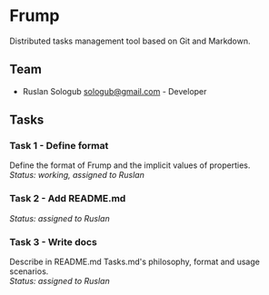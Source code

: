 # Frump

Distributed tasks management tool based on Git and Markdown. 

## Team
* Ruslan Sologub <sologub@gmail.com> - Developer

## Tasks

### Task 1 - Define format
Define the format of Frump and the implicit values of properties.   
_Status: working, assigned to Ruslan_  

### Task 2 - Add README.md
_Status: assigned to Ruslan_

### Task 3 - Write docs
Describe in README.md Tasks.md's philosophy, format and usage scenarios.  
_Status: assigned to Ruslan_  
